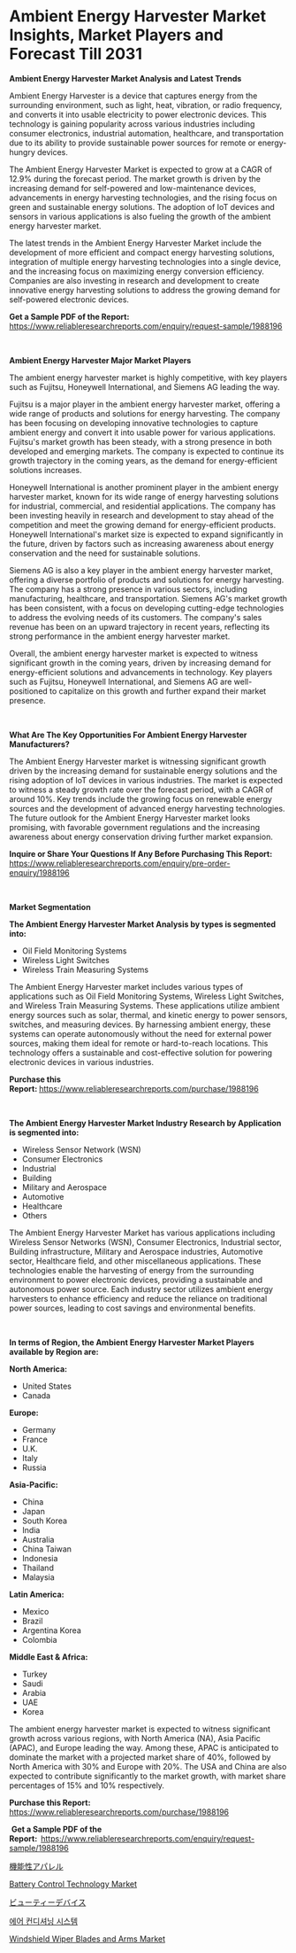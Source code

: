 <p><h1>Ambient Energy Harvester Market Insights, Market Players and Forecast Till 2031</h1></p><p><strong>Ambient Energy Harvester Market Analysis and Latest Trends</strong></p>
<p><p>Ambient Energy Harvester is a device that captures energy from the surrounding environment, such as light, heat, vibration, or radio frequency, and converts it into usable electricity to power electronic devices. This technology is gaining popularity across various industries including consumer electronics, industrial automation, healthcare, and transportation due to its ability to provide sustainable power sources for remote or energy-hungry devices.</p><p>The Ambient Energy Harvester Market is expected to grow at a CAGR of 12.9% during the forecast period. The market growth is driven by the increasing demand for self-powered and low-maintenance devices, advancements in energy harvesting technologies, and the rising focus on green and sustainable energy solutions. The adoption of IoT devices and sensors in various applications is also fueling the growth of the ambient energy harvester market.</p><p>The latest trends in the Ambient Energy Harvester Market include the development of more efficient and compact energy harvesting solutions, integration of multiple energy harvesting technologies into a single device, and the increasing focus on maximizing energy conversion efficiency. Companies are also investing in research and development to create innovative energy harvesting solutions to address the growing demand for self-powered electronic devices.</p></p>
<p><strong>Get a Sample PDF of the Report:&nbsp;</strong> <a href="https://www.reliableresearchreports.com/enquiry/request-sample/1988196">https://www.reliableresearchreports.com/enquiry/request-sample/1988196</a></p>
<p>&nbsp;</p>
<p><strong>Ambient Energy Harvester Major Market Players</strong></p>
<p><p>The ambient energy harvester market is highly competitive, with key players such as Fujitsu, Honeywell International, and Siemens AG leading the way. </p><p>Fujitsu is a major player in the ambient energy harvester market, offering a wide range of products and solutions for energy harvesting. The company has been focusing on developing innovative technologies to capture ambient energy and convert it into usable power for various applications. Fujitsu's market growth has been steady, with a strong presence in both developed and emerging markets. The company is expected to continue its growth trajectory in the coming years, as the demand for energy-efficient solutions increases.</p><p>Honeywell International is another prominent player in the ambient energy harvester market, known for its wide range of energy harvesting solutions for industrial, commercial, and residential applications. The company has been investing heavily in research and development to stay ahead of the competition and meet the growing demand for energy-efficient products. Honeywell International's market size is expected to expand significantly in the future, driven by factors such as increasing awareness about energy conservation and the need for sustainable solutions.</p><p>Siemens AG is also a key player in the ambient energy harvester market, offering a diverse portfolio of products and solutions for energy harvesting. The company has a strong presence in various sectors, including manufacturing, healthcare, and transportation. Siemens AG's market growth has been consistent, with a focus on developing cutting-edge technologies to address the evolving needs of its customers. The company's sales revenue has been on an upward trajectory in recent years, reflecting its strong performance in the ambient energy harvester market.</p><p>Overall, the ambient energy harvester market is expected to witness significant growth in the coming years, driven by increasing demand for energy-efficient solutions and advancements in technology. Key players such as Fujitsu, Honeywell International, and Siemens AG are well-positioned to capitalize on this growth and further expand their market presence.</p></p>
<p>&nbsp;</p>
<p><strong>What Are The Key Opportunities For Ambient Energy Harvester Manufacturers?</strong></p>
<p><p>The Ambient Energy Harvester market is witnessing significant growth driven by the increasing demand for sustainable energy solutions and the rising adoption of IoT devices in various industries. The market is expected to witness a steady growth rate over the forecast period, with a CAGR of around 10%. Key trends include the growing focus on renewable energy sources and the development of advanced energy harvesting technologies. The future outlook for the Ambient Energy Harvester market looks promising, with favorable government regulations and the increasing awareness about energy conservation driving further market expansion.</p></p>
<p><strong>Inquire or Share Your Questions If Any Before Purchasing This Report:</strong> <a href="https://www.reliableresearchreports.com/enquiry/pre-order-enquiry/1988196">https://www.reliableresearchreports.com/enquiry/pre-order-enquiry/1988196</a></p>
<p>&nbsp;</p>
<p><strong>Market Segmentation</strong></p>
<p><strong>The Ambient Energy Harvester Market Analysis by types is segmented into:</strong></p>
<p><ul><li>Oil Field Monitoring Systems</li><li>Wireless Light Switches</li><li>Wireless Train Measuring Systems</li></ul></p>
<p><p>The Ambient Energy Harvester market includes various types of applications such as Oil Field Monitoring Systems, Wireless Light Switches, and Wireless Train Measuring Systems. These applications utilize ambient energy sources such as solar, thermal, and kinetic energy to power sensors, switches, and measuring devices. By harnessing ambient energy, these systems can operate autonomously without the need for external power sources, making them ideal for remote or hard-to-reach locations. This technology offers a sustainable and cost-effective solution for powering electronic devices in various industries.</p></p>
<p><strong>Purchase this Report:&nbsp;</strong><a href="https://www.reliableresearchreports.com/purchase/1988196">https://www.reliableresearchreports.com/purchase/1988196</a></p>
<p>&nbsp;</p>
<p><strong>The Ambient Energy Harvester Market Industry Research by Application is segmented into:</strong></p>
<p><ul><li>Wireless Sensor Network (WSN)</li><li>Consumer Electronics</li><li>Industrial</li><li>Building</li><li>Military and Aerospace</li><li>Automotive</li><li>Healthcare</li><li>Others</li></ul></p>
<p><p>The Ambient Energy Harvester Market has various applications including Wireless Sensor Networks (WSN), Consumer Electronics, Industrial sector, Building infrastructure, Military and Aerospace industries, Automotive sector, Healthcare field, and other miscellaneous applications. These technologies enable the harvesting of energy from the surrounding environment to power electronic devices, providing a sustainable and autonomous power source. Each industry sector utilizes ambient energy harvesters to enhance efficiency and reduce the reliance on traditional power sources, leading to cost savings and environmental benefits.</p></p>
<p>&nbsp;</p>
<p><strong>In terms of Region, the Ambient Energy Harvester Market Players available by Region are:</strong></p>
<p>
    <p> <strong> North America: </strong>
        <ul>
            <li>United States</li>
            <li>Canada</li>
        </ul>
        </p> 
    <p> <strong> Europe: </strong>
        <ul>
            <li>Germany</li>
            <li>France</li>
            <li>U.K.</li>
            <li>Italy</li>
            <li>Russia</li>
        </ul>
        </p> 
    <p> <strong> Asia-Pacific: </strong>
        <ul>
            <li>China</li>
            <li>Japan</li>
            <li>South Korea</li>
            <li>India</li>
            <li>Australia</li>
            <li>China Taiwan</li>
            <li>Indonesia</li>
            <li>Thailand</li>
            <li>Malaysia</li>
        </ul>
        </p> 
    <p> <strong> Latin America: </strong>
        <ul>
            <li>Mexico</li>
            <li>Brazil</li>
            <li>Argentina Korea</li>
            <li>Colombia</li>
        </ul>
        </p> 
    <p> <strong> Middle East & Africa: </strong>
        <ul>
            <li>Turkey</li>
            <li>Saudi</li>
            <li>Arabia</li>
            <li>UAE</li>
            <li>Korea</li>
        </ul>
    </p>
    </p>
<p><p>The ambient energy harvester market is expected to witness significant growth across various regions, with North America (NA), Asia Pacific (APAC), and Europe leading the way. Among these, APAC is anticipated to dominate the market with a projected market share of 40%, followed by North America with 30% and Europe with 20%. The USA and China are also expected to contribute significantly to the market growth, with market share percentages of 15% and 10% respectively.</p></p>
<p><strong>Purchase this Report: </strong><a href="https://www.reliableresearchreports.com/purchase/1988196">https://www.reliableresearchreports.com/purchase/1988196</a></p>
<p>&nbsp;<strong>Get a Sample PDF of the Report:&nbsp;&nbsp;</strong><a href="https://www.reliableresearchreports.com/enquiry/request-sample/1988196">https://www.reliableresearchreports.com/enquiry/request-sample/1988196</a></p>
<p><strong></strong></p>
<p><p><a href="https://github.com/xtkhtofdt934839/Market-Research-Report-List-1/blob/main/228515417134.md">機能性アパレル</a></p><p><a href="https://github.com/josesg55/Market-Research-Report-List-2/blob/main/battery-control-technology-market.md">Battery Control Technology Market</a></p><p><a href="https://github.com/ddwcuskozol07187/Market-Research-Report-List-1/blob/main/100870117135.md">ビューティーデバイス</a></p><p><a href="https://github.com/PercyHagernes9778/Market-Research-Report-List-1/blob/main/161501315894.md">에어 컨디셔닝 시스템</a></p><p><a href="https://issuu.com/reportprime-2/docs/windshield-wiper-blades-and-arms-market-size-2030.">Windshield Wiper Blades and Arms Market</a></p></p>